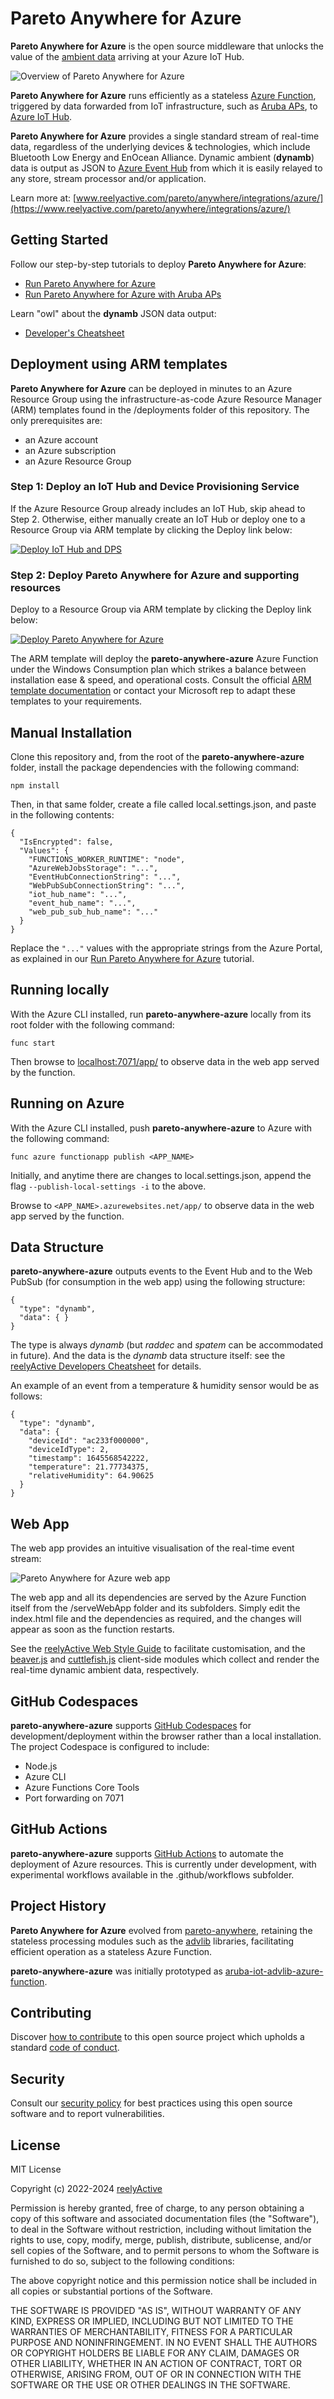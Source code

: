 Pareto Anywhere for Azure
=========================

__Pareto Anywhere for Azure__ is the open source middleware that unlocks the value of the [ambient data](https://www.reelyactive.com/ambient-data/) arriving at your Azure IoT Hub.

![Overview of Pareto Anywhere for Azure](https://reelyactive.github.io/pareto-anywhere-azure/images/overview.png)

__Pareto Anywhere for Azure__ runs efficiently as a stateless [Azure Function](https://azure.microsoft.com/products/functions/), triggered by data forwarded from IoT infrastructure, such as [Aruba APs](https://www.reelyactive.com/pareto/anywhere/infrastructure/aruba/), to [Azure IoT Hub](https://azure.microsoft.com/products/iot-hub/).

__Pareto Anywhere for Azure__ provides a single standard stream of real-time data, regardless of the underlying devices & technologies, which include Bluetooth Low Energy and EnOcean Alliance.  Dynamic ambient (__dynamb__) data is output as JSON to [Azure Event Hub](https://azure.microsoft.com/products/event-hubs) from which it is easily relayed to any store, stream processor and/or application.

Learn more at: [www.reelyactive.com/pareto/anywhere/integrations/azure/](https://www.reelyactive.com/pareto/anywhere/integrations/azure/)


Getting Started
---------------

Follow our step-by-step tutorials to deploy __Pareto Anywhere for Azure__:
- [Run Pareto Anywhere for Azure](https://reelyactive.github.io/diy/pareto-anywhere-azure/)
- [Run Pareto Anywhere for Azure with Aruba APs](https://reelyactive.github.io/diy/pareto-anywhere-azure-aruba/)

Learn "owl" about the __dynamb__ JSON data output:
- [Developer's Cheatsheet](https://reelyactive.github.io/diy/cheatsheet/)


Deployment using ARM templates
------------------------------

__Pareto Anywhere for Azure__ can be deployed in minutes to an Azure Resource Group using the infrastructure-as-code Azure Resource Manager (ARM) templates found in the /deployments folder of this repository.  The only prerequisites are:
- an Azure account
- an Azure subscription
- an Azure Resource Group

### Step 1: Deploy an IoT Hub and Device Provisioning Service

If the Azure Resource Group already includes an IoT Hub, skip ahead to Step 2.  Otherwise, either manually create an IoT Hub or deploy one to a Resource Group via ARM template by clicking the Deploy link below:

[![Deploy IoT Hub and DPS](http://azuredeploy.net/deploybutton.png)](https://portal.azure.com/#create/Microsoft.Template/uri/https%3A%2F%2Fraw.githubusercontent.com%2Freelyactive%2Fpareto-anywhere-azure%2Fmaster%2Fdeployments%2Fiot-hub-dps%2Fazuredeploy.json)

### Step 2: Deploy Pareto Anywhere for Azure and supporting resources

Deploy to a Resource Group via ARM template by clicking the Deploy link below:

[![Deploy Pareto Anywhere for Azure](http://azuredeploy.net/deploybutton.png)](https://portal.azure.com/#create/Microsoft.Template/uri/https%3A%2F%2Fraw.githubusercontent.com%2Freelyactive%2Fpareto-anywhere-azure%2Fmaster%2Fdeployments%2Fpareto-anywhere-azure%2Fazuredeploy.json)

The ARM template will deploy the __pareto-anywhere-azure__ Azure Function under the Windows Consumption plan which strikes a balance between installation ease & speed, and operational costs.  Consult the official [ARM template documentation](https://learn.microsoft.com/azure/azure-resource-manager/templates/) or contact your Microsoft rep to adapt these templates to your requirements.


Manual Installation
-------------------

Clone this repository and, from the root of the __pareto-anywhere-azure__ folder, install the package dependencies with the following command:

    npm install

Then, in that same folder, create a file called local.settings.json, and paste in the following contents:

    {
      "IsEncrypted": false,
      "Values": {
        "FUNCTIONS_WORKER_RUNTIME": "node",
        "AzureWebJobsStorage": "...",
        "EventHubConnectionString": "...",
        "WebPubSubConnectionString": "...",
        "iot_hub_name": "...",
        "event_hub_name": "...",
        "web_pub_sub_hub_name": "..."
      }
    }

Replace the ```"..."``` values with the appropriate strings from the Azure Portal, as explained in our [Run Pareto Anywhere for Azure](https://reelyactive.github.io/diy/pareto-anywhere-azure/) tutorial.


Running locally
---------------

With the Azure CLI installed, run __pareto-anywhere-azure__ locally from its root folder with the following command:

    func start

Then browse to [localhost:7071/app/](http://localhost:7071/app/) to observe data in the web app served by the function.


Running on Azure
----------------

With the Azure CLI installed, push __pareto-anywhere-azure__ to Azure with the following command:

    func azure functionapp publish <APP_NAME>

Initially, and anytime there are changes to local.settings.json, append the flag ```--publish-local-settings -i``` to the above.

Browse to ```<APP_NAME>.azurewebsites.net/app/``` to observe data in the web app served by the function.


Data Structure
--------------

__pareto-anywhere-azure__ outputs events to the Event Hub and to the Web PubSub (for consumption in the web app) using the following structure:

    {
      "type": "dynamb",
      "data": { }
    }

The type is always _dynamb_ (but _raddec_ and _spatem_ can be accommodated in future).  And the data is the _dynamb_ data structure itself: see the [reelyActive Developers Cheatsheet](https://reelyactive.github.io/diy/cheatsheet/) for details.

An example of an event from a temperature & humidity sensor would be as follows:

    {
      "type": "dynamb",
      "data": {
        "deviceId": "ac233f000000",
        "deviceIdType": 2,
        "timestamp": 1645568542222,
        "temperature": 21.77734375,
        "relativeHumidity": 64.90625
      }
    }


Web App
-------

The web app provides an intuitive visualisation of the real-time event stream:

![Pareto Anywhere for Azure web app](https://reelyactive.github.io/pareto-anywhere-azure/images/web-app-screenshot.png)

The web app and all its dependencies are served by the Azure Function itself from the /serveWebApp folder and its subfolders.  Simply edit the index.html file and the dependencies as required, and the changes will appear as soon as the function restarts.

See the [reelyActive Web Style Guide](https://reelyactive.github.io/web-style-guide/) to facilitate customisation, and the [beaver.js](https://github.com/reelyactive/beaver/) and [cuttlefish.js](https://github.com/reelyactive/cuttlefish/) client-side modules which collect and render the real-time dynamic ambient data, respectively.


GitHub Codespaces
-----------------

__pareto-anywhere-azure__ supports [GitHub Codespaces](https://github.com/features/codespaces/) for development/deployment within the browser rather than a local installation.  The project Codespace is configured to include:
- Node.js
- Azure CLI
- Azure Functions Core Tools
- Port forwarding on 7071


GitHub Actions
--------------

__pareto-anywhere-azure__ supports [GitHub Actions](https://github.com/features/actions/) to automate the deployment of Azure resources.  This is currently under development, with experimental workflows available in the .github/workflows subfolder.


Project History
---------------

__Pareto Anywhere for Azure__ evolved from [pareto-anywhere](https://github.com/reelyactive/pareto-anywhere/), retaining the stateless processing modules such as the [advlib](https://github.com/reelyactive/advlib) libraries, facilitating efficient operation as a stateless Azure Function.

__pareto-anywhere-azure__ was initially prototyped as [aruba-iot-advlib-azure-function](https://github.com/reelyactive/aruba-iot-advlib-azure-function).


Contributing
------------

Discover [how to contribute](CONTRIBUTING.md) to this open source project which upholds a standard [code of conduct](CODE_OF_CONDUCT.md).


Security
--------

Consult our [security policy](SECURITY.md) for best practices using this open source software and to report vulnerabilities.


License
-------

MIT License

Copyright (c) 2022-2024 [reelyActive](https://www.reelyactive.com)

Permission is hereby granted, free of charge, to any person obtaining a copy of this software and associated documentation files (the "Software"), to deal in the Software without restriction, including without limitation the rights to use, copy, modify, merge, publish, distribute, sublicense, and/or sell copies of the Software, and to permit persons to whom the Software is furnished to do so, subject to the following conditions:

The above copyright notice and this permission notice shall be included in all copies or substantial portions of the Software.

THE SOFTWARE IS PROVIDED "AS IS", WITHOUT WARRANTY OF ANY KIND, EXPRESS OR 
IMPLIED, INCLUDING BUT NOT LIMITED TO THE WARRANTIES OF MERCHANTABILITY, 
FITNESS FOR A PARTICULAR PURPOSE AND NONINFRINGEMENT. IN NO EVENT SHALL THE 
AUTHORS OR COPYRIGHT HOLDERS BE LIABLE FOR ANY CLAIM, DAMAGES OR OTHER 
LIABILITY, WHETHER IN AN ACTION OF CONTRACT, TORT OR OTHERWISE, ARISING FROM, 
OUT OF OR IN CONNECTION WITH THE SOFTWARE OR THE USE OR OTHER DEALINGS IN 
THE SOFTWARE.
